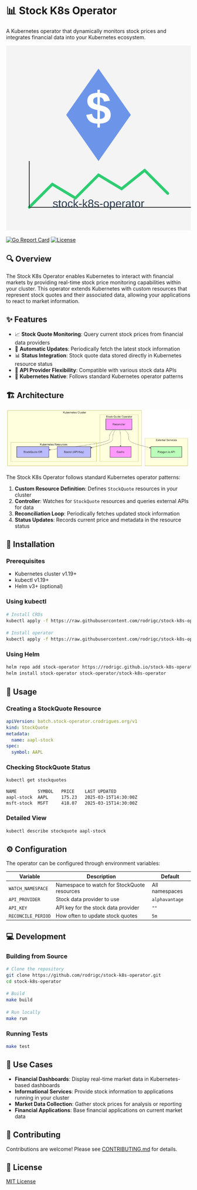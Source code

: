 # 📊 Stock K8s Operator

A Kubernetes operator that dynamically monitors stock prices and integrates financial data into your Kubernetes ecosystem.

![Kubernetes + Stocks](https://raw.githubusercontent.com/rodrigc/stock-k8s-operator/main/images/stock-operator-logo.svg)

[![Go Report Card](https://goreportcard.com/badge/github.com/rodrigc/stock-k8s-operator)](https://goreportcard.com/report/github.com/rodrigc/stock-k8s-operator)
[![License](https://img.shields.io/github/license/rodrigc/stock-k8s-operator)](https://github.com/rodrigc/stock-k8s-operator/blob/main/LICENSE)

## 🔍 Overview

The Stock K8s Operator enables Kubernetes to interact with financial markets by providing real-time stock price monitoring capabilities within your cluster. This operator extends Kubernetes with custom resources that represent stock quotes and their associated data, allowing your applications to react to market information.

## ✨ Features

- 📈 **Stock Quote Monitoring**: Query current stock prices from financial data providers
- 🔄 **Automatic Updates**: Periodically fetch the latest stock information
- 📊 **Status Integration**: Stock quote data stored directly in Kubernetes resource status
- 🔗 **API Provider Flexibility**: Compatible with various stock data APIs
- 🧩 **Kubernetes Native**: Follows standard Kubernetes operator patterns

## 🏗️ Architecture

![Architecture Diagram](https://raw.githubusercontent.com/rodrigc/stock-k8s-operator/main/images/architecture.png)

The Stock K8s Operator follows standard Kubernetes operator patterns:

1. **Custom Resource Definition**: Defines `StockQuote` resources in your cluster
2. **Controller**: Watches for `StockQuote` resources and queries external APIs for data
3. **Reconciliation Loop**: Periodically fetches updated stock information
4. **Status Updates**: Records current price and metadata in the resource status

## 🚀 Installation

### Prerequisites

- Kubernetes cluster v1.19+
- kubectl v1.19+
- Helm v3+ (optional)

### Using kubectl

```bash
# Install CRDs
kubectl apply -f https://raw.githubusercontent.com/rodrigc/stock-k8s-operator/main/config/crd/bases/batch.stock-operator.crodrigues.org_stockquotes.yaml

# Install operator
kubectl apply -f https://raw.githubusercontent.com/rodrigc/stock-k8s-operator/main/config/deploy/operator.yaml
```

### Using Helm

```bash
helm repo add stock-operator https://rodrigc.github.io/stock-k8s-operator/charts
helm install stock-operator stock-operator/stock-k8s-operator
```

## 📝 Usage

### Creating a StockQuote Resource

```yaml
apiVersion: batch.stock-operator.crodrigues.org/v1
kind: StockQuote
metadata:
  name: aapl-stock
spec:
  symbol: AAPL
```

### Checking StockQuote Status

```bash
kubectl get stockquotes
```

```
NAME        SYMBOL   PRICE    LAST UPDATED
aapl-stock  AAPL     175.23   2025-03-15T14:30:00Z
msft-stock  MSFT     418.07   2025-03-15T14:30:00Z
```

### Detailed View

```bash
kubectl describe stockquote aapl-stock
```

## ⚙️ Configuration

The operator can be configured through environment variables:

| Variable | Description | Default |
|----------|-------------|---------|
| `WATCH_NAMESPACE` | Namespace to watch for StockQuote resources | All namespaces |
| `API_PROVIDER` | Stock data provider to use | `alphavantage` |
| `API_KEY` | API key for the stock data provider | `""` |
| `RECONCILE_PERIOD` | How often to update stock quotes | `5m` |

## 💻 Development

### Building from Source

```bash
# Clone the repository
git clone https://github.com/rodrigc/stock-k8s-operator.git
cd stock-k8s-operator

# Build
make build

# Run locally
make run
```

### Running Tests

```bash
make test
```

## 🔮 Use Cases

- **Financial Dashboards**: Display real-time market data in Kubernetes-based dashboards
- **Informational Services**: Provide stock information to applications running in your cluster
- **Market Data Collection**: Gather stock prices for analysis or reporting
- **Financial Applications**: Base financial applications on current market data

## 🤝 Contributing

Contributions are welcome! Please see [CONTRIBUTING.md](CONTRIBUTING.md) for details.

## 📜 License

[MIT License](LICENSE)
